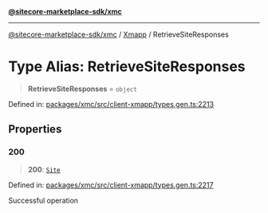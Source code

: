 [**@sitecore-marketplace-sdk/xmc**](../../../../README.md)

***

[@sitecore-marketplace-sdk/xmc](../../../../README.md) / [Xmapp](../README.md) / RetrieveSiteResponses

# Type Alias: RetrieveSiteResponses

> **RetrieveSiteResponses** = `object`

Defined in: [packages/xmc/src/client-xmapp/types.gen.ts:2213](https://github.com/Sitecore/marketplace-sdk/blob/e3ec55ede335ad59ac5875d32f0d68c50e7bc899/packages/xmc/src/client-xmapp/types.gen.ts#L2213)

## Properties

### 200

> **200**: [`Site`](Site.md)

Defined in: [packages/xmc/src/client-xmapp/types.gen.ts:2217](https://github.com/Sitecore/marketplace-sdk/blob/e3ec55ede335ad59ac5875d32f0d68c50e7bc899/packages/xmc/src/client-xmapp/types.gen.ts#L2217)

Successful operation
